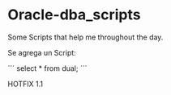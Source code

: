 # Oracle-dba_scripts
Some Scripts that help me throughout the day.

Se agrega un Script:

´´´
select * from dual;
´´´

HOTFIX 1.1
